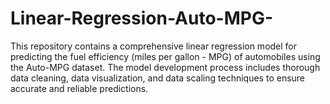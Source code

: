 # Linear-Regression-Auto-MPG-
This repository contains a comprehensive linear regression model for predicting the fuel efficiency (miles per gallon - MPG) of automobiles using the Auto-MPG dataset. The model development process includes thorough data cleaning, data visualization, and data scaling techniques to ensure accurate and reliable predictions.
